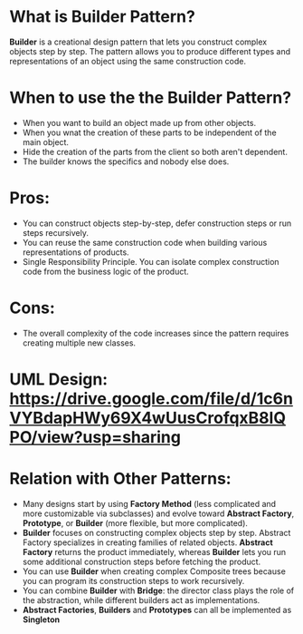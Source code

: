 # What is Builder Pattern?
**Builder** is a creational design pattern that lets you construct complex objects step by step. The pattern allows you to produce different types and representations of an object using the same construction code.

# When to use the the Builder Pattern?
- When you want to build an object made up from other objects.
- When you wnat the creation of these parts to be independent of the main object.
- Hide the creation of the parts from the client so both aren't dependent.
- The builder knows the specifics and nobody else does.

# Pros:
- You can construct objects step-by-step, defer construction steps or run steps recursively.
- You can reuse the same construction code when building various representations of products.
- Single Responsibility Principle. You can isolate complex construction code from the business logic of the product.

# Cons:
- The overall complexity of the code increases since the pattern requires creating multiple new classes.

# UML Design: https://drive.google.com/file/d/1c6nVYBdapHWy69X4wUusCrofqxB8lQPO/view?usp=sharing


# Relation with Other Patterns:
- Many designs start by using **Factory Method** (less complicated and more customizable via subclasses) and evolve toward **Abstract Factory**, **Prototype**, or **Builder** (more flexible, but more complicated).
- **Builder** focuses on constructing complex objects step by step. Abstract Factory specializes in creating families of related objects. **Abstract Factory** returns the product immediately, whereas **Builder** lets you run some additional construction steps before fetching the product.
- You can use **Builder** when creating complex Composite trees because you can program its construction steps to work
recursively.
- You can combine **Builder** with **Bridge**: the director class plays the role of the abstraction, while different builders act as implementations.
- **Abstract Factories**, **Builders** and **Prototypes** can all be implemented as **Singleton**